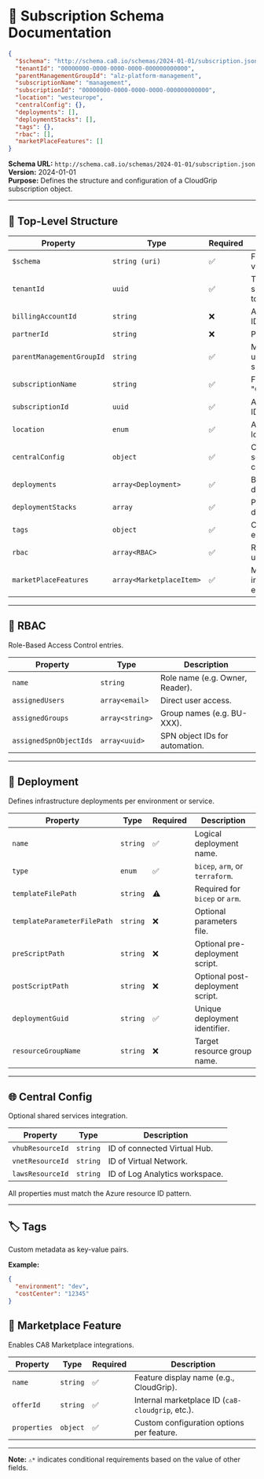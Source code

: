 # 📘 Subscription Schema Documentation  

```json
{
  "$schema": "http://schema.ca8.io/schemas/2024-01-01/subscription.json",
  "tenantId": "00000000-0000-0000-0000-000000000000",
  "parentManagementGroupId": "alz-platform-management",
  "subscriptionName": "management",
  "subscriptionId": "00000000-0000-0000-0000-000000000000",
  "location": "westeurope",
  "centralConfig": {},
  "deployments": [],
  "deploymentStacks": [],
  "tags": {},
  "rbac": [],
  "marketPlaceFeatures": []
}
```

**Schema URL:** `http://schema.ca8.io/schemas/2024-01-01/subscription.json`  
**Version:** 2024-01-01  
**Purpose:** Defines the structure and configuration of a CloudGrip subscription object.

---

## 🔗 Top-Level Structure

| Property                  | Type                         | Required | Description |
|---------------------------|------------------------------|----------|-------------|
| `$schema`                 | `string (uri)`               | ✅        | Fixed URI to schema version. |
| `tenantId`                | `uuid`                       | ✅        | Tenant ID this subscription belongs to. |
| `billingAccountId`        | `string`                     | ❌        | Azure billing account ID. |
| `partnerId`               | `string`                     | ❌        | Partner/Reseller ID. |
| `parentManagementGroupId`| `string`                     | ✅        | Management group under which this subscription resides. |
| `subscriptionName`        | `string`                    | ✅        | Friendly name (e.g., "Corp", "Sandbox"). |
| `subscriptionId`          | `uuid`                      | ✅        | Azure subscription ID. |
| `location`                | `enum`                      | ✅        | Azure region or logical location. |
| `centralConfig`           | `object`                    | ✅        | Optional shared services configuration. |
| `deployments`             | `array<Deployment>`         | ✅        | Bicep/ARM/Terraform deployments. |
| `deploymentStacks`        | `array`                     | ✅        | Placeholder for deployment stacks. |
| `tags`                    | `object`                    | ✅        | Custom tags (e.g., env, cost center). |
| `rbac`                    | `array<RBAC>`               | ✅        | Role assignments for users, groups, SPNs. |
| `marketPlaceFeatures`     | `array<MarketplaceItem>`    | ✅        | Marketplace integrations to enable. |

---

## 🔐 RBAC

Role-Based Access Control entries.

| Property               | Type            | Description |
|------------------------|-----------------|-------------|
| `name`                 | `string`        | Role name (e.g. Owner, Reader). |
| `assignedUsers`        | `array<email>`  | Direct user access. |
| `assignedGroups`       | `array<string>` | Group names (e.g. BU-XXX). |
| `assignedSpnObjectIds` | `array<uuid>`   | SPN object IDs for automation. |

---

## 🚀 Deployment

Defines infrastructure deployments per environment or service.

| Property                    | Type      | Required | Description |
|-----------------------------|-----------|----------|-------------|
| `name`                      | `string`  | ✅        | Logical deployment name. |
| `type`                      | `enum`    | ✅        | `bicep`, `arm`, or `terraform`. |
| `templateFilePath`          | `string`  | ⚠️        | Required for `bicep` or `arm`. |
| `templateParameterFilePath`| `string`  | ❌        | Optional parameters file. |
| `preScriptPath`             | `string`  | ❌        | Optional pre-deployment script. |
| `postScriptPath`            | `string`  | ❌        | Optional post-deployment script. |
| `deploymentGuid`            | `string`  | ✅        | Unique deployment identifier. |
| `resourceGroupName`         | `string`  | ❌        | Target resource group name. |

---

## 🌐 Central Config

Optional shared services integration.

| Property           | Type     | Description |
|--------------------|----------|-------------|
| `vhubResourceId`   | `string` | ID of connected Virtual Hub. |
| `vnetResourceId`   | `string` | ID of Virtual Network. |
| `lawsResourceId`   | `string` | ID of Log Analytics workspace. |

All properties must match the Azure resource ID pattern.

---

## 🏷 Tags

Custom metadata as key-value pairs.

**Example:**

```json
{
  "environment": "dev",
  "costCenter": "12345"
}
```

## 🛒 Marketplace Feature

Enables CA8 Marketplace integrations.

| Property    | Type     | Required | Description                                        |
|-------------|----------|----------|----------------------------------------------------|
| `name`      | `string` | ✅        | Feature display name (e.g., CloudGrip).            |
| `offerId`   | `string` | ✅        | Internal marketplace ID (`ca8-cloudgrip`, etc.).  |
| `properties`| `object` | ✅        | Custom configuration options per feature.          |

---

**Note:** `⚠️*` indicates conditional requirements based on the value of other fields.
